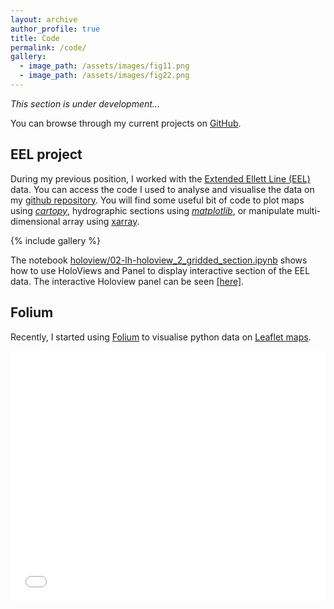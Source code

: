 ```yaml
---
layout: archive
author_profile: true
title: Code
permalink: /code/
gallery:
  - image_path: /assets/images/fig11.png
  - image_path: /assets/images/fig22.png
---
```


*This section is under development...*

You can browse through my current projects on [GitHub](https://github.com/lhoupert).

## EEL project

During my previous position, I worked with the [Extended Ellett Line (EEL)](https://projects.noc.ac.uk/ExtendedEllettLine/) data. You can access the code I used to analyse and visualise the data on my [github repository](https://github.com/lhoupert/analysis_eel_data). You will find some useful bit of code to plot maps using [*cartopy*](https://scitools.org.uk/cartopy/docs/latest/), hydrographic sections using [*matplotlib*](https://matplotlib.org/), or manipulate multi-dimensional array using [xarray](http://xarray.pydata.org/en/stable/).

{% include gallery %}

The notebook [holoview/02-lh-holoview_2_gridded_section.ipynb](https://github.com/lhoupert/analysis_eel_data/blob/master/notebooks/holoview/02-lh-holoview_2_gridded_section.ipynb) shows how to use HoloViews and Panel to display interactive section of the EEL data.
The interactive Holoview panel can be seen <a href="/assets/html/02_section_panel_double_selector_v3_vweb.html" target="_blank">[here]</a>.



## Folium

Recently, I started using [Folium](https://python-visualization.github.io/folium/) to visualise python data on [Leaflet maps](https://leafletjs.com/).

<iframe src="/assets/html/maps_ocean.html" height="400px" width="100%" style="border:none;"></iframe>
